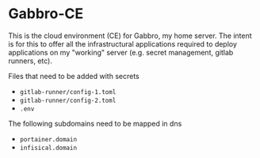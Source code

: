 # Gabbro-CE

This is the cloud environment (CE) for Gabbro, my home server. The intent is for this to offer all the infrastructural applications required to deploy applications on my "working" server (e.g. secret management, gitlab runners, etc).

Files that need to be added with secrets

- `gitlab-runner/config-1.toml`
- `gitlab-runner/config-2.toml`
- `.env`

The following subdomains need to be mapped in dns

- `portainer.domain`
- `infisical.domain`
